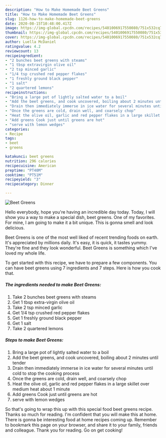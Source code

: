 ```yaml
---
description: "How to Make Homemade Beet Greens"
title: "How to Make Homemade Beet Greens"
slug: 1126-how-to-make-homemade-beet-greens
date: 2020-08-15T10:48:00.417Z
image: https://img-global.cpcdn.com/recipes/5401006917550080/751x532cq70/beet-greens-recipe-main-photo.jpg
thumbnail: https://img-global.cpcdn.com/recipes/5401006917550080/751x532cq70/beet-greens-recipe-main-photo.jpg
cover: https://img-global.cpcdn.com/recipes/5401006917550080/751x532cq70/beet-greens-recipe-main-photo.jpg
author: Luella McDaniel
ratingvalue: 4.2
reviewcount: 13
recipeingredient:
- "2 bunches beet greens with steams"
- "1 tbsp extravirgin olive oil"
- "2 tsp minced garlic"
- "1/4 tsp crushed red pepper flakes"
- "1 freshly ground black pepper"
- "1 salt"
- "2 quartered lemons"
recipeinstructions:
- "Bring a large pot of lightly salted water to a boil"
- "Add the beet greens, and cook uncovered, boiling about 2 minutes until tender"
- "Drain then immediately immerse in ice water for several minutes until cold to stop the cooking process"
- "Once the greens are cold, drain well, and coarsely chop"
- "Heat the olive oil, garlic and red pepper flakes in a large skillet over medium heat about 1 minute"
- "Add greens Cook just until greens are hot"
- "serve with lemon wedges"
categories:
- Recipe
tags:
- beet
- greens

katakunci: beet greens 
nutrition: 296 calories
recipecuisine: American
preptime: "PT40M"
cooktime: "PT51M"
recipeyield: "3"
recipecategory: Dinner

---
```



![Beet Greens](https://img-global.cpcdn.com/recipes/5401006917550080/751x532cq70/beet-greens-recipe-main-photo.jpg)

Hello everybody, hope you're having an incredible day today. Today, I will show you a way to make a special dish, beet greens. One of my favorites. For mine, I am going to make it a bit unique. This is gonna smell and look delicious.

Beet Greens is one of the most well liked of recent trending foods on earth. It's appreciated by millions daily. It's easy, it is quick, it tastes yummy. They're fine and they look wonderful. Beet Greens is something which I've loved my whole life.




To get started with this recipe, we have to prepare a few components. You can have beet greens using 7 ingredients and 7 steps. Here is how you cook that.

<!--inarticleads1-->

##### The ingredients needed to make Beet Greens:

1. Take 2 bunches beet greens with steams
1. Get 1 tbsp extra-virgin olive oil
1. Take 2 tsp minced garlic
1. Get 1/4 tsp crushed red pepper flakes
1. Get 1 freshly ground black pepper
1. Get 1 salt
1. Take 2 quartered lemons




<!--inarticleads2-->

##### Steps to make Beet Greens:

1. Bring a large pot of lightly salted water to a boil
1. Add the beet greens, and cook uncovered, boiling about 2 minutes until tender
1. Drain then immediately immerse in ice water for several minutes until cold to stop the cooking process
1. Once the greens are cold, drain well, and coarsely chop
1. Heat the olive oil, garlic and red pepper flakes in a large skillet over medium heat about 1 minute
1. Add greens Cook just until greens are hot
1. serve with lemon wedges




So that's going to wrap this up with this special food beet greens recipe. Thanks so much for reading. I'm confident that you will make this at home. There is gonna be interesting food at home recipes coming up. Remember to bookmark this page on your browser, and share it to your family, friends and colleague. Thank you for reading. Go on get cooking!
